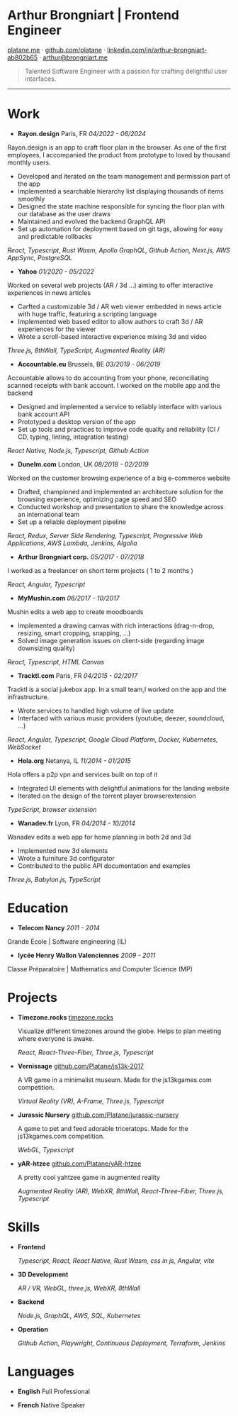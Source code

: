 # Arthur Brongniart | Frontend Engineer

[platane.me](https://platane.me) · [github.com/platane](https://github.com/platane) · [linkedin.com/in/arthur-brongniart-ab802b65](https://linkedin.com/in/arthur-brongniart-ab802b65) · [arthur@brongniart.me](mailto:arthur@brongniart.me)

> Talented Software Engineer with a passion for crafting delightful user interfaces.

---

# Work

-  **Rayon.design**
  Paris, FR _04/2022 - 06/2024_

  Rayon.design is an app to craft floor plan in the browser. As one of the first employees, I accompanied the product from prototype to loved by thousand monthly users.
  - Developed and iterated on the team management and permission part of the app
  - Implemented a searchable hierarchy list displaying thousands of items smoothly
  - Designed the state machine responsible for syncing the floor plan with our database as the user draws
  - Maintained and evolved the backend GraphQL API
  - Set up automation for deployment based on git tags, allowing for easy and predictable rollbacks

  _React, Typescript, Rust Wasm, Apollo GraphQL, Github Action, Next.js, AWS AppSync, PostgreSQL_

-  **Yahoo**
  _01/2020 - 05/2022_

  Worked on several web projects (AR / 3d …) aiming to offer interactive experiences in news articles
  - Carfted a customizable 3d / AR web viewer embedded in news article with huge traffic, featuring a scripting language
  - Implemented web based editor to allow authors to craft 3d / AR experiences for the viewer
  - Wrote a scroll-based interactive experience mixing 3d and video

  _Three.js, 8thWall, TypeScript, Augmented Reality (AR)_

-  **Accountable.eu**
  Brussels, BE _03/2019 - 06/2019_

  Accountable allows to do accounting from your phone, reconciliating scanned receipts with bank account. I worked on the mobile app and the backend
  - Designed and implemented a service to reliably interface with various bank account API
  - Prototyped a desktop version of the app
  - Set up tools and practices to improve code quality and reliability (CI / CD, typing, linting, integration testing)

  _React Native, Node.js, Typescript, Github Action_

-  **Dunelm.com**
  London, UK _08/2018 - 02/2019_

  Worked on the customer browsing experience of a big e-commerce website
  - Drafted, championed and implemented an architecture solution for the browsing experience, optimizing page speed and SEO
  - Conducted workshop and presentation to share the knowledge across an international team
  - Set up a reliable deployment pipeline

  _React, Redux, Server Side Rendering, Typescript, Progressive Web Applications, AWS Lambda, Jenkins, Algolia_

-  **Arthur Brongniart corp.**
  _05/2017 - 07/2018_

  I worked as a freelancer on short term projects ( 1 to 2 months )

  _React, Angular, Typescript_

-  **MyMushin.com**
  _06/2017 - 10/2017_

  Mushin edits a web app to create moodboards
  - Implemented a drawing canvas with rich interactions (drag-n-drop, resizing, smart cropping, snapping, …)
  - Solved image generation issues on client-side (regarding image downsizing quality)

  _React, Typescript, HTML Canvas_

-  **Tracktl.com**
  Paris, FR _04/2015 - 02/2017_

  Tracktl is a social jukebox app. In a small team,I worked on the app and the infrastructure.
  - Wrote services to handled high volume of live update
  - Interfaced with various music providers (youtube, deezer, soundcloud, …)

  _React, Angular, Typescript, Google Cloud Platform, Docker, Kubernetes, WebSocket_

-  **Hola.org**
  Netanya, IL _11/2014 - 01/2015_

  Hola offers a p2p vpn and services built on top of it
  - Integrated UI elements with delightful animations for the landing website
  - Iterated on the design of the torrent player browserextension

  _TypeScript, browser extension_

-  **Wanadev.fr**
  Lyon, FR _04/2014 - 10/2014_

  Wanadev edits a web app for home planning in both 2d and 3d
  - Implemented new 3d elements
  - Wrote a furniture 3d configurator
  - Contributed to the public API documentation and examples

  _Three.js, Babylon.js, TypeScript_


# Education

-  **Telecom Nancy** _2011 - 2014_

  Grande École | Software engineering (IL)

-  **lycée Henry Wallon Valenciennes** _2009 - 2011_

  Classe Préparatoire | Mathematics and Computer Science (MP)

# Projects

- **Timezone.rocks** [timezone.rocks](https://timezone.rocks)

  Visualize different timezones around the globe. Helps to plan meeting where everyone is awake.

  _React, React-Three-Fiber, Three.js, Typescript_

- **Vernissage** [github.com/Platane/js13k-2017](https://github.com/Platane/js13k-2017)

  A VR game in a minimalist museum. Made for the js13kgames.com competition.

  _Virtual Reality (VR), A-Frame, Three.js, Typescript_

- **Jurassic Nursery** [github.com/Platane/jurassic-nursery](https://github.com/Platane/jurassic-nursery)

  A game to pet and feed adorable triceratops. Made for the js13kgames.com competition.

  _WebGL, Typescript_

- **yAR-htzee** [github.com/Platane/yAR-htzee](https://github.com/Platane/yAR-htzee)

  A pretty cool yahtzee game in augmented reality

  _Augmented Reality (AR), WebXR, 8thWall, React-Three-Fiber, Three.js, Typescript_

# Skills

- **Frontend**

  _Typescript, React, React Native, Rust Wasm, css in js, Angular, vite_

- **3D Development**

  _AR / VR, WebGL, three.js, WebXR, 8thWall_

- **Backend**

  _Node.js, GraphQL, AWS, SQL, Kubernetes_

- **Operation**

  _Github Action, Playwright, Continuous Deployment, Terraform, Jenkins_

# Languages

- **English** Full Professional

- **French** Native Speaker

